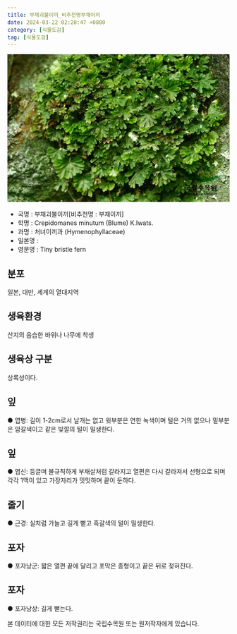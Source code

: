 ```yaml
---
title: 부채괴불이끼_비추천명부채이끼
date: 2024-03-22 02:28:47 +0800
category: [식물도감]
tag: [식물도감]
---
```




![부채괴불이끼[비추천명 : 부채이끼]](/assets/img/fileUpload/plants/basic/Hymenophyllaceae/Crepidomanes/3065/3065_1_th2.jpg)
- 국명 : 부채괴불이끼[비추천명 : 부채이끼]
- 학명 : Crepidomanes minutum (Blume) K.Iwats.
- 과명 : 처녀이끼과 (Hymenophyllaceae)
- 일본명 : 
- 영문명 : Tiny bristle fern


## 분포
일본, 대만, 세계의 열대지역
## 생육환경
산지의 음습한 바위나 나무에 착생
## 생육상 구분
상록성이다.
## 잎
● 엽병: 길이 1-2cm로서 날개는 없고 윗부분은 연한 녹색이며 털은 거의 없으나 밑부분은 암갈색이고 같은 빛깔의 털이 밀생한다.
## 잎
● 엽신: 둥글며 불규칙하게 부채살처럼 갈라지고 열편은 다시 갈라져서 선형으로 되며 각각 1맥이 있고 가장자리가 밋밋하며 끝이 둔하다.
## 줄기
● 근경: 실처럼 가늘고 길게 뻗고 흑갈색의 털이 밀생한다.
## 포자
● 포자낭군: 짧은 열편 끝에 달리고 포막은 종형이고 끝은 뒤로 젖혀진다. 
## 포자
● 포자낭상: 길게 뻗는다. 






본 데이터에 대한 모든 저작권리는 국립수목원 또는 원저작자에게 있습니다.
